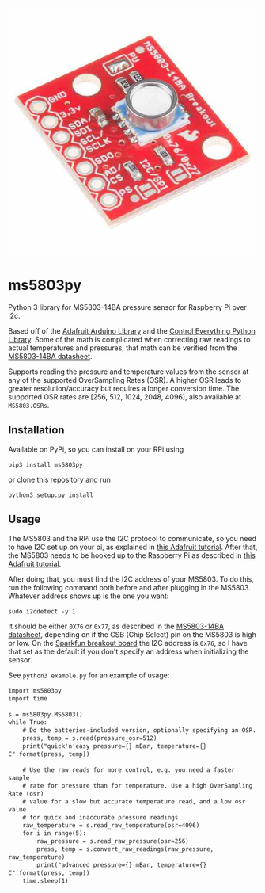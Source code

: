 [![MS5803-14BA](ms5803.jpg)](https://www.sparkfun.com/products/12909)

# ms5803py
Python 3 library for MS5803-14BA pressure sensor for Raspberry Pi over i2c.

Based off of the [Adafruit Arduino Library](https://github.com/sparkfun/MS5803-14BA_Breakout) and the [Control Everything Python Library](https://github.com/ControlEverythingCommunity/MS5803-14BA). Some of the math is complicated when correcting raw readings to actual temperatures and pressures, that math can be verified from the [MS5803-14BA datasheet](http://www.te.com/commerce/DocumentDelivery/DDEController?Action=showdoc&DocId=Data+Sheet%7FMS5803-14BA%7FB3%7Fpdf%7FEnglish%7FENG_DS_MS5803-14BA_B3.pdf%7FCAT-BLPS0013).

Supports reading the pressure and temperature values from the sensor at any of the supported OverSampling Rates (OSR). A higher OSR leads to greater resolution/accuracy but requires a longer conversion time. The supported OSR rates are [256, 512, 1024, 2048, 4096], also available at `MS5803.OSRs`.

## Installation
Available on PyPi, so you can install on your RPi using
````
pip3 install ms5803py
````
or clone this repository and run
```
python3 setup.py install
```

## Usage
The MS5803 and the RPi use the I2C protocol to communicate, so you need to have I2C set up on your pi, as explained in [this Adafruit tutorial](https://learn.adafruit.com/adafruits-raspberry-pi-lesson-4-gpio-setup/configuring-i2c). After that, the MS5803 needs to be hooked up to the Raspberry Pi as described in [this Adafruit tutorial](https://learn.sparkfun.com/tutorials/ms5803-14ba-pressure-sensor-hookup-guide).

After doing that, you must find the I2C address of your MS5803. To do this, run the following command both before and after plugging in the MS5803. Whatever address shows up is the one you want:
```
sudo i2cdetect -y 1
````
It should be either `0X76` or `0x77`, as described in the [MS5803-14BA datasheet](http://www.te.com/commerce/DocumentDelivery/DDEController?Action=showdoc&DocId=Data+Sheet%7FMS5803-14BA%7FB3%7Fpdf%7FEnglish%7FENG_DS_MS5803-14BA_B3.pdf%7FCAT-BLPS0013), depending on if the CSB (Chip Select) pin on the MS5803 is high or low. On the [Sparkfun breakout board](https://www.sparkfun.com/products/12909) the I2C address is `0x76`, so I have that set as the default if you don't specify an address when initializing the sensor.

See `python3 example.py` for an example of usage:
```
import ms5803py
import time

s = ms5803py.MS5803()
while True:
    # Do the batteries-included version, optionally specifying an OSR.
    press, temp = s.read(pressure_osr=512)
    print("quick'n'easy pressure={} mBar, temperature={} C".format(press, temp))

    # Use the raw reads for more control, e.g. you need a faster sample
    # rate for pressure than for temperature. Use a high OverSampling Rate (osr)
    # value for a slow but accurate temperature read, and a low osr value
    # for quick and inaccurate pressure readings.
    raw_temperature = s.read_raw_temperature(osr=4096)
    for i in range(5):
        raw_pressure = s.read_raw_pressure(osr=256)
        press, temp = s.convert_raw_readings(raw_pressure, raw_temperature)
        print("advanced pressure={} mBar, temperature={} C".format(press, temp))
    time.sleep(1)
```
